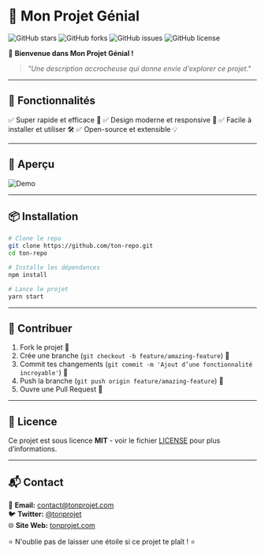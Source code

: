 # 🎉 Mon Projet Génial

![GitHub stars](https://img.shields.io/github/stars/ton-repo?style=for-the-badge)
![GitHub forks](https://img.shields.io/github/forks/ton-repo?style=for-the-badge)
![GitHub issues](https://img.shields.io/github/issues/ton-repo?style=for-the-badge)
![GitHub license](https://img.shields.io/github/license/ton-repo?style=for-the-badge)

🚀 **Bienvenue dans Mon Projet Génial !**

> *"Une description accrocheuse qui donne envie d'explorer ce projet."*

---

## 🌟 Fonctionnalités
✅ Super rapide et efficace 🚀
✅ Design moderne et responsive 🎨
✅ Facile à installer et utiliser 🛠️
✅ Open-source et extensible 💡

---

## 📸 Aperçu
![Demo](https://via.placeholder.com/800x400.png?text=Demo+Image)

---

## 📦 Installation
```bash
# Clone le repo
git clone https://github.com/ton-repo.git
cd ton-repo

# Installe les dépendances
npm install

# Lance le projet
yarn start
```

---

## 🤝 Contribuer
1. Fork le projet 🍴
2. Crée une branche (`git checkout -b feature/amazing-feature`) 🌿
3. Commit tes changements (`git commit -m 'Ajout d’une fonctionnalité incroyable'`) 📌
4. Push la branche (`git push origin feature/amazing-feature`) 🚀
5. Ouvre une Pull Request 📢

---

## 📄 Licence
Ce projet est sous licence **MIT** - voir le fichier [LICENSE](LICENSE) pour plus d’informations.

---

## 📬 Contact
💌 **Email:** contact@tonprojet.com  
🐦 **Twitter:** [@tonprojet](https://twitter.com/tonprojet)  
🌐 **Site Web:** [tonprojet.com](https://tonprojet.com)

⭐️ N'oublie pas de laisser une étoile si ce projet te plaît ! ⭐️

